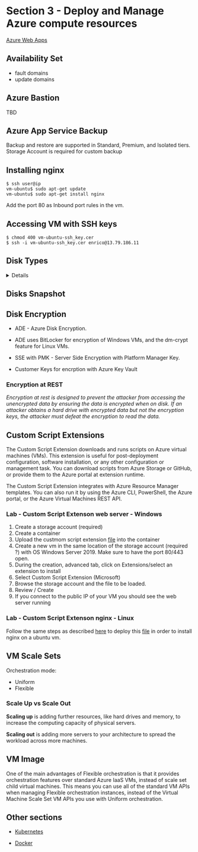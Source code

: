 # Section 3 - Deploy and Manage Azure compute resources
[Azure Web Apps](WebApps.md)
## Availability Set
- fault domains
- update domains
## Azure Bastion
TBD




## Azure App Service Backup
Backup and restore are supported in Standard, Premium, and Isolated tiers. 
Storage Account is required for custom backup

## Installing nginx

```shell
$ ssh user@ip
vm-ubuntu$ sudo apt-get update
vm-ubuntu$ sudo apt-get install nginx
```
Add the port 80 as Inbound port rules in the vm.

## Accessing VM with SSH keys
```shell
$ chmod 400 vm-ubuntu-ssh_key.cer
$ ssh -i vm-ubuntu-ssh_key.cer enrico@13.79.186.11

```
## Disk Types
<details>

- Standard HDD
- Standard SSD
- Premium SSD
- Ultra Disk

</details>

## Disks Snapshot

## Disk Encryption
* ADE - Azure Disk Encryption.

* ADE uses BitLocker for encryption of Windows VMs, and the dm-crypt feature for Linux VMs.

* SSE with PMK - Server Side Encryption with Platform Manager Key.

 * Customer Keys for encrption with Azure Key Vault

 ### Encryption at REST
 _Encryption at rest is designed to prevent the attacker from accessing the unencrypted data by ensuring the data is encrypted when on disk. If an attacker obtains a hard drive with encrypted data but not the encryption keys, the attacker must defeat the encryption to read the data._

## Custom Script Extensions
The Custom Script Extension downloads and runs scripts on Azure virtual machines (VMs). This extension is useful for post-deployment configuration, software installation, or any other configuration or management task. You can download scripts from Azure Storage or GitHub, or provide them to the Azure portal at extension runtime.

The Custom Script Extension integrates with Azure Resource Manager templates. You can also run it by using the Azure CLI, PowerShell, the Azure portal, or the Azure Virtual Machines REST API.
### Lab - Custom Script Extenson web server - Windows
1. Create a storage account (required)
2. Create a container
3. Upload the custmom script extension [file](scripts/custom-script-extension/install-web-server.ps1) into the container
4. Create a new vm in the same location of the storage account (required ?) with OS Windows Server 2019. Make sure to have the port 80/443 open.
5. During the creation, advanced tab, click on Extensions/select an extension to install
6. Select Custom Script Extension (Microsoft)
7. Browse the storage account and the file to be loaded.
8. Review / Create
9. If you connect to the public IP of your VM you should see the web server running

### Lab - Custom Script Extenson nginx - Linux
Follow the same steps as described [here](#Lab-Custom-Script-Extenson-web-server-Windows) to deploy this [file](scripts/custom-script-extension/install-nginx.sh) in order to install nginx on a ubuntu vm.


## VM Scale Sets
Orchestration mode:
- Uniform
- Flexible

### Scale Up vs Scale Out
**Scaling up** is adding further resources, like hard drives and memory, to increase the computing capacity of physical servers. 

**Scaling out** is adding more servers to your architecture to spread the workload across more machines.
## VM Image

One of the main advantages of Flexible orchestration is that it provides orchestration features over standard Azure IaaS VMs, instead of scale set child virtual machines. This means you can use all of the standard VM APIs when managing Flexible orchestration instances, instead of the Virtual Machine Scale Set VM APIs you use with Uniform orchestration.

## Other sections
* [Kubernetes](Kubernetes.md)

* [Docker](Docker.md)






